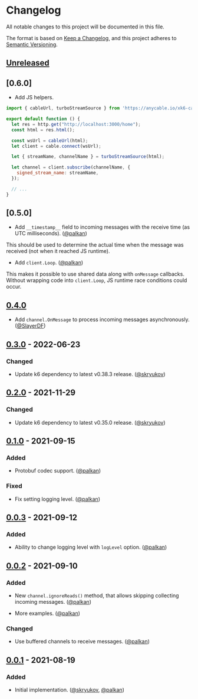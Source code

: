 # Changelog

All notable changes to this project will be documented in this file.

The format is based on [Keep a Changelog],
and this project adheres to [Semantic Versioning].

## [Unreleased]

## [0.6.0]

- Add JS helpers.

```js
import { cableUrl, turboStreamSource } from 'https://anycable.io/xk6-cable/jslib/k6-rails/0.1.0/index.js'

export default function () {
  let res = http.get("http://localhost:3000/home");
  const html = res.html();

  const wsUrl = cableUrl(html);
  let client = cable.connect(wsUrl);

  let { streamName, channelName } = turboStreamSource(html);

  let channel = client.subscribe(channelName, {
    signed_stream_name: streamName,
  });

  // ...
}
```

## [0.5.0]

- Add `__timestamp__` field to incoming messages with the receive time (as UTC milliseconds). ([@palkan][])

This should be used to determine the actual time when the message was received (not when it reached JS runtime).

- Add `client.Loop`. ([@palkan][])

This makes it possible to use shared data along with `onMessage` callbacks.
Without wrapping code into `client.Loop`, JS runtime race conditions could occur.

## [0.4.0]

- Add `channel.OnMessage` to process incoming messages asynchronously. ([@SlayerDF][])

## [0.3.0] - 2022-06-23

### Changed

- Update k6 dependency to latest v0.38.3 release. ([@skryukov])

## [0.2.0] - 2021-11-29

### Changed

- Update k6 dependency to latest v0.35.0 release. ([@skryukov])

## [0.1.0] - 2021-09-15

### Added

- Protobuf codec support. ([@palkan])

### Fixed

- Fix setting logging level. ([@palkan])

## [0.0.3] - 2021-09-12

### Added

- Ability to change logging level with `logLevel` option. ([@palkan])

## [0.0.2] - 2021-09-10

### Added

- New `channel.ignoreReads()` method, that allows skipping collecting incoming messages. ([@palkan])

- More examples. ([@palkan])

### Changed

- Use buffered channels to receive messages. ([@palkan])

## [0.0.1] - 2021-08-19

### Added

- Initial implementation. ([@skryukov], [@palkan])

[@skryukov]: https://github.com/skryukov
[@palkan]: https://github.com/palkan
[@SlayerDF]: https://github.com/SlayerDF

[Unreleased]: https://github.com/anycable/xk6-cable/compare/v0.4.0...HEAD
[0.4.0]: https://github.com/anycable/xk6-cable/compare/v0.3.0...v0.4.0
[0.3.0]: https://github.com/anycable/xk6-cable/compare/v0.2.0...v0.3.0
[0.2.0]: https://github.com/anycable/xk6-cable/compare/v0.1.0...v0.2.0
[0.1.0]: https://github.com/anycable/xk6-cable/compare/v0.0.3...v0.1.0
[0.0.3]: https://github.com/anycable/xk6-cable/compare/v0.0.2...v0.0.3
[0.0.2]: https://github.com/anycable/xk6-cable/compare/v0.0.1...v0.0.2
[0.0.1]: https://github.com/anycable/xk6-cable/releases/tag/v0.0.1

[Keep a Changelog]: https://keepachangelog.com/en/1.0.0/
[Semantic Versioning]: https://semver.org/spec/v2.0.0.html
